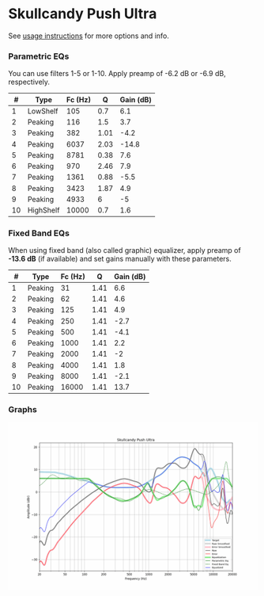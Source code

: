 # Skullcandy Push Ultra
See [usage instructions](https://github.com/jaakkopasanen/AutoEq#usage) for more options and info.

### Parametric EQs
You can use filters 1-5 or 1-10. Apply preamp of -6.2 dB or -6.9 dB, respectively.

|   # | Type      |   Fc (Hz) |    Q |   Gain (dB) |
|-----|-----------|-----------|------|-------------|
|   1 | LowShelf  |       105 | 0.7  |         6.1 |
|   2 | Peaking   |       116 | 1.5  |         3.7 |
|   3 | Peaking   |       382 | 1.01 |        -4.2 |
|   4 | Peaking   |      6037 | 2.03 |       -14.8 |
|   5 | Peaking   |      8781 | 0.38 |         7.6 |
|   6 | Peaking   |       970 | 2.46 |         7.9 |
|   7 | Peaking   |      1361 | 0.88 |        -5.5 |
|   8 | Peaking   |      3423 | 1.87 |         4.9 |
|   9 | Peaking   |      4933 | 6    |        -5   |
|  10 | HighShelf |     10000 | 0.7  |         1.6 |

### Fixed Band EQs
When using fixed band (also called graphic) equalizer, apply preamp of **-13.6 dB** (if available) and set gains manually with these parameters.

|   # | Type    |   Fc (Hz) |    Q |   Gain (dB) |
|-----|---------|-----------|------|-------------|
|   1 | Peaking |        31 | 1.41 |         6.6 |
|   2 | Peaking |        62 | 1.41 |         4.6 |
|   3 | Peaking |       125 | 1.41 |         4.9 |
|   4 | Peaking |       250 | 1.41 |        -2.7 |
|   5 | Peaking |       500 | 1.41 |        -4.1 |
|   6 | Peaking |      1000 | 1.41 |         2.2 |
|   7 | Peaking |      2000 | 1.41 |        -2   |
|   8 | Peaking |      4000 | 1.41 |         1.8 |
|   9 | Peaking |      8000 | 1.41 |        -2.1 |
|  10 | Peaking |     16000 | 1.41 |        13.7 |

### Graphs
![](./Skullcandy%20Push%20Ultra.png)
